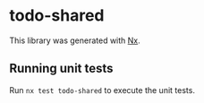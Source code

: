 # todo-shared

This library was generated with [Nx](https://nx.dev).

## Running unit tests

Run `nx test todo-shared` to execute the unit tests.
